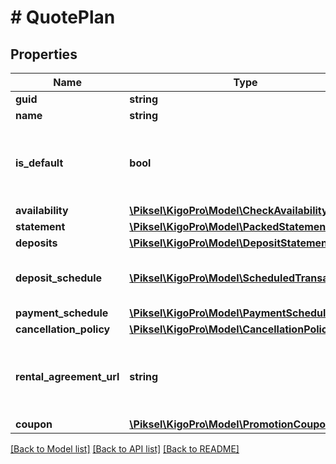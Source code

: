 # # QuotePlan

## Properties

Name | Type | Description | Notes
------------ | ------------- | ------------- | -------------
**guid** | **string** | Guid | [optional]
**name** | **string** | Name | [optional]
**is_default** | **bool** | True if it is the default plan setting, false otherwise | [optional]
**availability** | [**\Piksel\KigoPro\Model\CheckAvailabilityOutput**](CheckAvailabilityOutput.md) |  | [optional]
**statement** | [**\Piksel\KigoPro\Model\PackedStatement**](PackedStatement.md) |  | [optional]
**deposits** | [**\Piksel\KigoPro\Model\DepositStatement**](DepositStatement.md) |  | [optional]
**deposit_schedule** | [**\Piksel\KigoPro\Model\ScheduledTransaction[]**](ScheduledTransaction.md) | A collection of refundable payments | [optional]
**payment_schedule** | [**\Piksel\KigoPro\Model\PaymentSchedule**](PaymentSchedule.md) |  | [optional]
**cancellation_policy** | [**\Piksel\KigoPro\Model\CancellationPolicy**](CancellationPolicy.md) |  | [optional]
**rental_agreement_url** | **string** | Terms And Conditions Url (Taken from Contract Plan) | [optional]
**coupon** | [**\Piksel\KigoPro\Model\PromotionCoupon**](PromotionCoupon.md) |  | [optional]

[[Back to Model list]](../../README.md#models) [[Back to API list]](../../README.md#endpoints) [[Back to README]](../../README.md)
